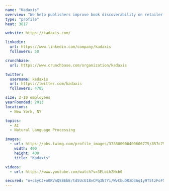 ```yaml
---
name: "Kadaxis"
overview: "We help publishers improve book discoverability on retailer search engines (like Amazon) leading to increased recurring revenue. We use the latest data science technology to find keywords for books, through reader audience analysis."
type: "profile"
heat: 3817

website: https://kadaxis.com/

linkedin:
  url: https://www.linkedin.com/company/kadaxis
  followers: 50

crunchbase:
  url: https://www.crunchbase.com/organization/kadaxis

twitter:
  username: kadaxis
  url: https://twitter.com/kadaxis
  followers: 4705

size: 2-10 employees
yearFounded: 2013
locations:
  - New York, NY

topics:
  - AI
  - Natural Language Processing

images:
  - url: https://pbs.twimg.com/profile_images/378800000400606775/857c753a4104fa5ecb94afd6f6e2a5bc_400x400.png
    width: 400
    height: 400
    title: "Kadaxis"

videos:
  - url: https://www.youtube.com/watch?v=3ELoLhZNxb0

secured: "o+cSyCJ+o0KVnQSBEbE/td5UcU18vCPq3N7Yi/WvCbuDRzD3Aq1y9T5tzFoF530X6FOAV1nQIxfn4m7QEwLQQYpKqO6fXdexjXNhbSw9uu8ZUqxyEuuBFr/yJTWrwscTb6EIp/j9mpLLcjfqUEwiR94CJf1FkG14Y2w9mpgXBU71CDO1FN/Ga/wCaQk5bdp83GhXHLN754jp0svVWa6+BDe3NFy0ilHxMKYEMH7coury1ZdtOpvc3VXda8EjgF8lgJw43jjh4cQtcK6IwkJt6WAyqfjAXQ2isYs427ypukh7pLbzdDtancF9kyoDw08J;l9LHofNbnuRQbUWWL+mmNw=="
---
```


